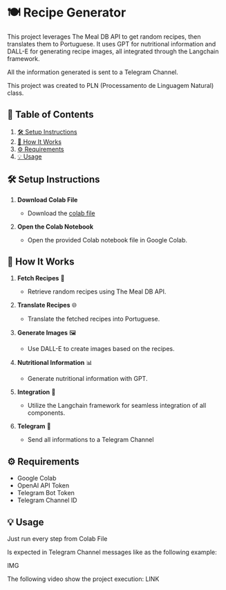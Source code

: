 # 🍽️ Recipe Generator

This project leverages The Meal DB API to get random recipes, then translates them to Portuguese. It uses GPT for nutritional information and DALL-E for generating recipe images, all integrated through the Langchain framework.

All the information generated is sent to a Telegram Channel.

This project was created to PLN (Processamento de Linguagem Natural) class.

## 📂 Table of Contents

1. [🛠️ Setup Instructions](#-setup-instructions)
2. [🔄 How It Works](#-how-it-works)
3. [⚙️ Requirements](#-requirements)
5. [💡 Usage](#-usage)

## 🛠️ Setup Instructions

1. **Download Colab File**
   - Download the [colab file](./pln_project.ipynb)

2. **Open the Colab Notebook**
   - Open the provided Colab notebook file in Google Colab.

## 🔄 How It Works

1. **Fetch Recipes** 🍲
   - Retrieve random recipes using The Meal DB API.

2. **Translate Recipes** 🌐
   - Translate the fetched recipes into Portuguese.

3. **Generate Images** 🖼️
   - Use DALL-E to create images based on the recipes.

4. **Nutritional Information** 📊
   - Generate nutritional information with GPT.

5. **Integration** 🔗
   - Utilize the Langchain framework for seamless integration of all components.

6. **Telegram** 📱
   - Send all informations to a Telegram Channel

## ⚙️ Requirements

- Google Colab
- OpenAI API Token
- Telegram Bot Token
- Telegram Channel ID

## 💡 Usage

Just run every step from Colab File

Is expected in Telegram Channel messages like as the following example:

IMG

The following video show the project execution: LINK
